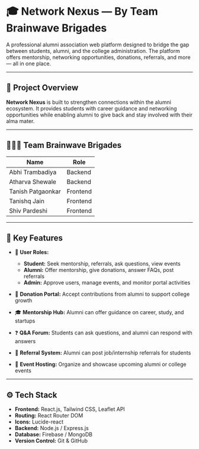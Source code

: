 # 🎓 Network Nexus — By Team Brainwave Brigades

A professional alumni association web platform designed to bridge the gap between students, alumni, and the college administration. The platform offers mentorship, networking opportunities, donations, referrals, and more — all in one place.

---

## 🔗 Project Overview

**Network Nexus** is built to strengthen connections within the alumni ecosystem. It provides students with career guidance and networking opportunities while enabling alumni to give back and stay involved with their alma mater.

---

## 🧑‍🤝‍🧑 Team Brainwave Brigades

| Name               | Role        |
|--------------------|-------------|
| Abhi Trambadiya    | Backend     |
| Atharva Shewale    | Backend     |
| Tanish Patgaonkar  | Frontend    |
| Tanishq Jain       | Frontend    |
| Shiv Pardeshi      | Frontend    |

---

## 🚀 Key Features

- 🔐 **User Roles:**
  - **Student:** Seek mentorship, referrals, ask questions, view events
  - **Alumni:** Offer mentorship, give donations, answer FAQs, post referrals
  - **Admin:** Approve users, manage events, and monitor portal activities

- 💸 **Donation Portal:** Accept contributions from alumni to support college growth

- 🎓 **Mentorship Hub:** Alumni can offer guidance on career, study, and startups

- ❓ **Q&A Forum:** Students can ask questions, and alumni can respond with answers

- 💼 **Referral System:** Alumni can post job/internship referrals for students

- 📅 **Event Hosting:** Organize and showcase upcoming alumni or college events

---

## ⚙️ Tech Stack

- **Frontend:** React.js, Tailwind CSS, Leaflet API
- **Routing:** React Router DOM
- **Icons:** Lucide-react
- **Backend:** Node.js / Express.js
- **Database:** Firebase / MongoDB
- **Version Control:** Git & GitHub